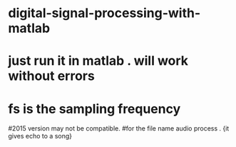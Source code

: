 # digital-signal-processing-with-matlab
# just run it in matlab . will work without errors
# fs is the sampling frequency
#2015 version may not be compatible.
#for the file name audio process . {it gives echo to a song}
